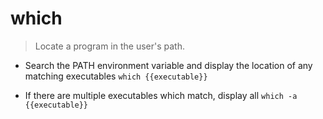# which
> Locate a program in the user's path.

- Search the PATH environment variable and display the location of any matching executables
`which {{executable}}`

- If there are multiple executables which match, display all
`which -a {{executable}}`
